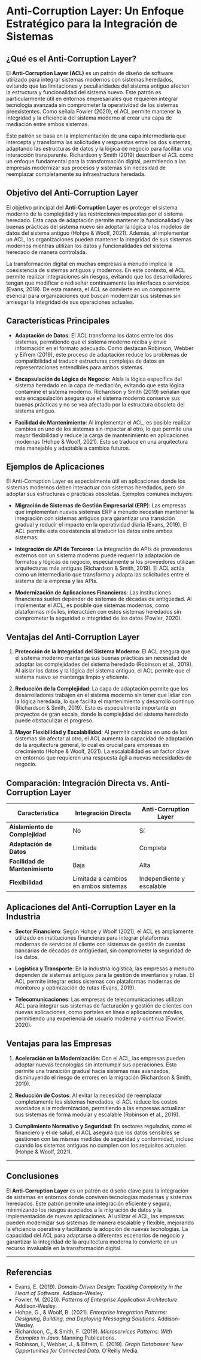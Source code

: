 # Anti-Corruption Layer: Un Enfoque Estratégico para la Integración de Sistemas

## ¿Qué es el Anti-Corruption Layer?
El **Anti-Corruption Layer (ACL)** es un patrón de diseño de software utilizado para integrar sistemas modernos con sistemas heredados, evitando que las limitaciones y peculiaridades del sistema antiguo afecten la estructura y funcionalidad del sistema nuevo. Este patrón es particularmente útil en entornos empresariales que requieren integrar tecnología avanzada sin comprometer la operatividad de los sistemas preexistentes. Como señala Fowler (2020), el ACL permite mantener la integridad y la eficiencia del sistema moderno al crear una capa de mediación entre ambos sistemas.

Este patrón se basa en la implementación de una capa intermediaria que intercepta y transforma las solicitudes y respuestas entre los dos sistemas, adaptando las estructuras de datos y la lógica de negocio para facilitar una interacción transparente. Richardson y Smith (2019) describen el ACL como un enfoque fundamental para la transformación digital, permitiendo a las empresas modernizar sus procesos y sistemas sin necesidad de reemplazar completamente su infraestructura heredada.

## Objetivo del Anti-Corruption Layer
El objetivo principal del **Anti-Corruption Layer** es proteger el sistema moderno de la complejidad y las restricciones impuestas por el sistema heredado. Esta capa de adaptación permite mantener la funcionalidad y las buenas prácticas del sistema nuevo sin adoptar la lógica o los modelos de datos del sistema antiguo (Hohpe & Woolf, 2021). Además, al implementar un ACL, las organizaciones pueden mantener la integridad de sus sistemas modernos mientras utilizan los datos y funcionalidades del sistema heredado de manera controlada.

La transformación digital en muchas empresas a menudo implica la coexistencia de sistemas antiguos y modernos. En este contexto, el ACL permite realizar integraciones sin riesgos, evitando que los desarrolladores tengan que modificar o rediseñar continuamente las interfaces o servicios (Evans, 2019). De esta manera, el ACL se convierte en un componente esencial para organizaciones que buscan modernizar sus sistemas sin arriesgar la integridad de sus operaciones actuales.

## Características Principales
- **Adaptación de Datos**: El ACL transforma los datos entre los dos sistemas, permitiendo que el sistema moderno reciba y envíe información en el formato adecuado. Como destacan Robinson, Webber y Eifrem (2019), este proceso de adaptación reduce los problemas de compatibilidad al traducir estructuras complejas de datos en representaciones entendibles para ambos sistemas.
  
- **Encapsulación de Lógica de Negocio**: Aísla la lógica específica del sistema heredado en la capa de mediación, evitando que esta lógica contamine el sistema moderno. Richardson y Smith (2019) señalan que esta encapsulación asegura que el sistema moderno conserve sus buenas prácticas y no se vea afectado por la estructura obsoleta del sistema antiguo.

- **Facilidad de Mantenimiento**: Al implementar el ACL, es posible realizar cambios en uno de los sistemas sin impactar al otro, lo que permite una mayor flexibilidad y reduce la carga de mantenimiento en aplicaciones modernas (Hohpe & Woolf, 2021). Esto se traduce en una arquitectura más manejable y adaptable a cambios futuros.

## Ejemplos de Aplicaciones
El Anti-Corruption Layer es especialmente útil en aplicaciones donde los sistemas modernos deben interactuar con sistemas heredados, pero sin adoptar sus estructuras o prácticas obsoletas. Ejemplos comunes incluyen:

- **Migración de Sistemas de Gestión Empresarial (ERP)**: Las empresas que implementan nuevos sistemas ERP a menudo necesitan mantener la integración con sistemas antiguos para garantizar una transición gradual y reducir el impacto en la operatividad diaria (Evans, 2019). El ACL permite esta coexistencia al traducir los datos entre ambos sistemas.

- **Integración de API de Terceros**: La integración de APIs de proveedores externos con un sistema moderno puede requerir la adaptación de formatos y lógicas de negocio, especialmente si los proveedores utilizan arquitecturas más antiguas (Richardson & Smith, 2019). El ACL actúa como un intermediario que transforma y adapta las solicitudes entre el sistema de la empresa y las APIs.

- **Modernización de Aplicaciones Financieras**: Las instituciones financieras suelen depender de sistemas de décadas de antigüedad. Al implementar el ACL, es posible que sistemas modernos, como plataformas móviles, interactúen con estos sistemas heredados sin comprometer la seguridad o integridad de los datos (Fowler, 2020).

## Ventajas del Anti-Corruption Layer
1. **Protección de la Integridad del Sistema Moderno**: El ACL asegura que el sistema moderno mantenga sus buenas prácticas sin necesidad de adoptar las complejidades del sistema heredado (Robinson et al., 2019). Al aislar los datos y la lógica del sistema antiguo, el ACL permite que el sistema nuevo se mantenga limpio y eficiente.

2. **Reducción de la Complejidad**: La capa de adaptación permite que los desarrolladores trabajen en el sistema moderno sin tener que lidiar con la lógica heredada, lo que facilita el mantenimiento y desarrollo continuo (Richardson & Smith, 2019). Esto es especialmente importante en proyectos de gran escala, donde la complejidad del sistema heredado puede obstaculizar el progreso.

3. **Mayor Flexibilidad y Escalabilidad**: Al permitir cambios en uno de los sistemas sin afectar al otro, el ACL aumenta la capacidad de adaptación de la arquitectura general, lo cual es crucial para empresas en crecimiento (Hohpe & Woolf, 2021). La escalabilidad es un factor clave en entornos que requieren una respuesta ágil a nuevas necesidades de negocio.

## Comparación: Integración Directa vs. Anti-Corruption Layer
| Característica               | Integración Directa                  | Anti-Corruption Layer                       |
|------------------------------|--------------------------------------|---------------------------------------------|
| **Aislamiento de Complejidad** | No                                 | Sí                                          |
| **Adaptación de Datos**      | Limitada                            | Completa                                    |
| **Facilidad de Mantenimiento**| Baja                               | Alta                                        |
| **Flexibilidad**             | Limitada a cambios en ambos sistemas| Independiente y escalable                   |

## Aplicaciones del Anti-Corruption Layer en la Industria
- **Sector Financiero**: Según Hohpe y Woolf (2021), el ACL es ampliamente utilizado en instituciones financieras para integrar plataformas modernas de servicios al cliente con sistemas de gestión de cuentas bancarias de décadas de antigüedad, sin comprometer la seguridad de los datos.

- **Logística y Transporte**: En la industria logística, las empresas a menudo dependen de sistemas antiguos para la gestión de inventarios y rutas. El ACL permite integrar estos sistemas con plataformas modernas de monitoreo y optimización de rutas (Evans, 2019).

- **Telecomunicaciones**: Las empresas de telecomunicaciones utilizan ACL para integrar sus sistemas de facturación y gestión de clientes con nuevas aplicaciones, como portales en línea o aplicaciones móviles, permitiendo una experiencia de usuario moderna y continua (Fowler, 2020).

## Ventajas para las Empresas
1. **Aceleración en la Modernización**: Con el ACL, las empresas pueden adoptar nuevas tecnologías sin interrumpir sus operaciones. Esto permite una transición gradual hacia sistemas más avanzados, disminuyendo el riesgo de errores en la migración (Richardson & Smith, 2019).

2. **Reducción de Costos**: Al evitar la necesidad de reemplazar completamente los sistemas heredados, el ACL reduce los costos asociados a la modernización, permitiendo a las empresas actualizar sus sistemas de forma modular y escalable (Robinson et al., 2019).

3. **Cumplimiento Normativo y Seguridad**: En sectores regulados, como el financiero y el de salud, el ACL asegura que los datos sensibles se gestionen con las mismas medidas de seguridad y conformidad, incluso cuando los sistemas antiguos no cumplen con los requisitos actuales (Hohpe & Woolf, 2021).

---

## Conclusiones
El **Anti-Corruption Layer** es un patrón de diseño clave para la integración de sistemas en entornos donde conviven tecnologías modernas y sistemas heredados. Este patrón permite una integración eficiente y segura, minimizando los riesgos asociados a la migración de datos y la implementación de nuevas aplicaciones. Al utilizar el ACL, las empresas pueden modernizar sus sistemas de manera escalable y flexible, mejorando la eficiencia operativa y facilitando la adopción de nuevas tecnologías. La capacidad del ACL para adaptarse a diferentes escenarios de negocio y garantizar la integridad de la arquitectura moderna lo convierte en un recurso invaluable en la transformación digital.

---

## Referencias
- Evans, E. (2019). *Domain-Driven Design: Tackling Complexity in the Heart of Software*. Addison-Wesley.
- Fowler, M. (2020). *Patterns of Enterprise Application Architecture*. Addison-Wesley.
- Hohpe, G., & Woolf, B. (2021). *Enterprise Integration Patterns: Designing, Building, and Deploying Messaging Solutions*. Addison-Wesley.
- Richardson, C., & Smith, F. (2019). *Microservices Patterns: With Examples in Java*. Manning Publications.
- Robinson, I., Webber, J., & Eifrem, E. (2019). *Graph Databases: New Opportunities for Connected Data*. O'Reilly Media.

